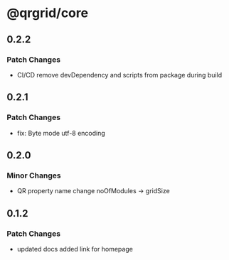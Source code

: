 # @qrgrid/core

## 0.2.2

### Patch Changes

- CI/CD remove devDependency and scripts from package during build

## 0.2.1

### Patch Changes

- fix: Byte mode utf-8 encoding

## 0.2.0

### Minor Changes

- QR property name change noOfModules -> gridSize

## 0.1.2

### Patch Changes

- updated docs added link for homepage
